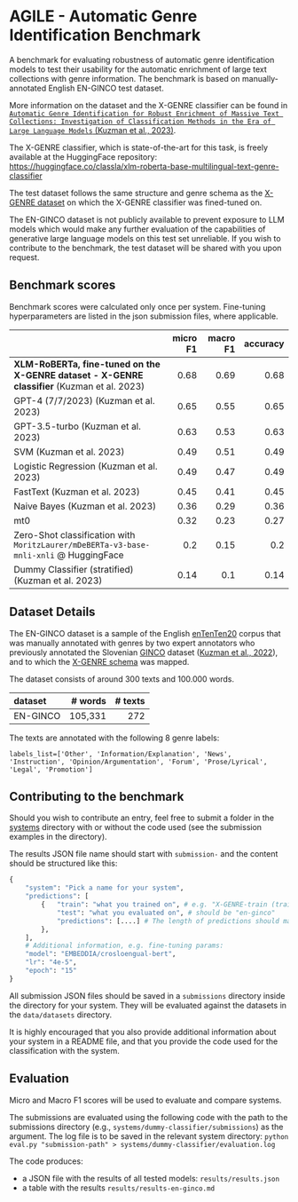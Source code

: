 # AGILE - Automatic Genre Identification Benchmark

A benchmark for evaluating robustness of automatic genre identification models to test their usability for the automatic enrichment of large text collections with genre information. The benchmark is based on manually-annotated English EN-GINCO test dataset.

More information on the dataset and the X-GENRE classifier can be found in [`Automatic Genre Identification for Robust Enrichment of Massive Text Collections: Investigation of Classification Methods in the Era of Large Language Models` (Kuzman et al., 2023)](https://www.mdpi.com/2504-4990/5/3/59).

The X-GENRE classifier, which is state-of-the-art for this task, is freely available at the HuggingFace repository: https://huggingface.co/classla/xlm-roberta-base-multilingual-text-genre-classifier

The test dataset follows the same structure and genre schema as the [X-GENRE dataset](https://huggingface.co/datasets/TajaKuzman/X-GENRE-multilingual-text-genre-dataset) on which the X-GENRE classifier was fined-tuned on.

The EN-GINCO dataset is not publicly available to prevent exposure to LLM models which would make any further evaluation of the capabilities of generative large language models on this test set unreliable. If you wish to contribute to the benchmark, the test dataset will be shared with you upon request.

## Benchmark scores

Benchmark scores were calculated only once per system. Fine-tuning hyperparameters are listed in the json submission files, where applicable.

|                             |   micro F1 |   macro F1 |   accuracy |
|:----------------------------|-----------:|-----------:|-----------:|
| **XLM-RoBERTa, fine-tuned on the X-GENRE dataset - X-GENRE classifier**  (Kuzman et al. 2023)                   |       0.68 |       0.69 |       0.68 |
| GPT-4 (7/7/2023)  (Kuzman et al. 2023)            |       0.65 |       0.55 |       0.65 |
| GPT-3.5-turbo (Kuzman et al. 2023)    |       0.63 |       0.53 |       0.63 |
| SVM  (Kuzman et al. 2023)                       |       0.49 |       0.51 |       0.49 |
| Logistic Regression (Kuzman et al. 2023)        |       0.49 |       0.47 |       0.49 |
| FastText (Kuzman et al. 2023)                   |       0.45 |       0.41 |       0.45 |
| Naive Bayes  (Kuzman et al. 2023)             |       0.36 |       0.29 |       0.36 |
| mt0                        |       0.32 |       0.23 |       0.27 |
| Zero-Shot classification with `MoritzLaurer/mDeBERTa-v3-base-mnli-xnli` @ HuggingFace                 |       0.2  |       0.15 |       0.2  |
| Dummy Classifier (stratified) (Kuzman et al. 2023)|       0.14 |       0.1  |       0.14 |

## Dataset Details

The EN-GINCO dataset is a sample of the English [enTenTen20](https://www.sketchengine.eu/ententen-english-corpus/) corpus
that was manually annotated with genres by two expert annotators who previously annotated the Slovenian [GINCO](https://www.clarin.si/repository/xmlui/handle/11356/1467) dataset ([Kuzman et al., 2022](https://aclanthology.org/2022.lrec-1.170.pdf)), and to which the [X-GENRE schema](https://huggingface.co/datasets/TajaKuzman/X-GENRE-multilingual-text-genre-dataset#genre-labels) was mapped.

The dataset consists of around 300 texts and 100.000 words.

| dataset | # words | # texts |
|:---|---:|---:|
| EN-GINCO | 105,331 | 272 |

The texts are annotated with the following 8 genre labels:

```
labels_list=['Other', 'Information/Explanation', 'News', 'Instruction', 'Opinion/Argumentation', 'Forum', 'Prose/Lyrical', 'Legal', 'Promotion']
```

## Contributing to the benchmark

Should you wish to contribute an entry, feel free to submit a folder in the [systems](systems) directory with or without the code used (see the submission examples in the directory).

The results JSON file name should start with `submission-` and the content should be structured like this:

```python
{
    "system": "Pick a name for your system",
    "predictions": [
        {   "train": "what you trained on", # e.g. "X-GENRE-train (train split)"
            "test": "what you evaluated on", # should be "en-ginco"
            "predictions": [....] # The length of predictions should match the length of test data
        },
    ],
    # Additional information, e.g. fine-tuning params:
    "model": "EMBEDDIA/crosloengual-bert",
    "lr": "4e-5",
    "epoch": "15"
}
```

All submission JSON files should be saved in a `submissions` directory inside the directory for your system. They will be evaluated against the datasets in the `data/datasets` directory.

It is highly encouraged that you also provide additional information about your system in a README file, and that you provide the code used for the classification with the system.

## Evaluation

Micro and Macro F1 scores will be used to evaluate and compare systems.

The submissions are evaluated using the following code with the path to the submissions directory (e.g., ``systems/dummy-classifier/submissions``) as the argument. The log file is to be saved in the relevant system directory:
```python eval.py "submission-path" > systems/dummy-classifier/evaluation.log```

The code produces:
- a JSON file with the results of all tested models: `results/results.json`
- a table with the results `results/results-en-ginco.md`
